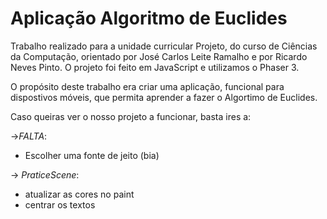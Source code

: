 # Aplicação Algoritmo de Euclides

Trabalho realizado para a unidade curricular Projeto, do curso de Ciências da Computação, orientado por José Carlos Leite Ramalho e por Ricardo Neves Pinto. O projeto foi feito em JavaScript e utilizamos o Phaser 3.

O propósito deste trabalho era criar uma aplicação, funcional para dispostivos móveis, que permita aprender a fazer o Algortimo de Euclides.

Caso queiras ver o nosso projeto a funcionar, basta ires a: 


->*FALTA*:
   * Escolher uma fonte de jeito (bia) 

 -> *PraticeScene*:
   * atualizar as cores no paint
   * centrar os textos

